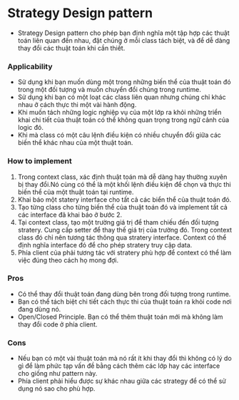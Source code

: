 # Strategy Design pattern
- Strategy Design pattern cho phép bạn định nghĩa một tập hợp các thuật toán liên quan đến nhau, đặt chúng ở mỗi class tách biệt, và để dễ dàng thay đổi các thuật toán khi cần thiết.
### Applicability
- Sử dụng khi bạn muốn dùng một trong những biến thể của thuật toán đó trong một đối tượng và muốn chuyển đổi chúng trong runtime.
- Sử dụng khi bạn có một loạt các class liên quan nhưng chúng chỉ khác nhau ở cách thực thi một vài hành động.
- Khi muốn tách những logic nghiệp vụ của một lớp ra khỏi những triển khai chi tiết của thuật toán có thể không quan trọng trong ngữ cảnh của logic đó.
- Khi mà class có một câu lệnh điều kiện có nhiều chuyển đổi giữa các biến thể khác nhau của một thuật toán. 
### How to implement
1. Trong context class, xác định thuật toán mà dễ dàng hay thường xuyên bị thay đổi.Nó cùng có thể là một khối lệnh điều kiện để chọn và thực thi biến thể của một thuật toán tại runtime.
2. Khai báo một statery interface cho tất cả các biển thể của thuật toán đó.
3. Tạo từng class cho từng biến thể của thuật toán đó và implement tất cả các interface đã khai báo ở bước 2.
4. Tại context class, tạo một trường giá trị để tham chiếu đến đối tượng stratery. Cung cấp setter để thay thế giá trị của trường đó. Trong context class đó chỉ nên tương tác thông qua stratery interface. Context có thể định nghĩa interface đó để cho phép stratery truy cập data.
5. Phía client của phải tương tác với stratery phù hợp để context có thể làm việc đúng theo cách họ mong đợi.
### Pros
- Có thể thay đổi thuật toán đang dùng bên trong đối tượng trong runtime.
- Bạn có thể tách biệt chi tiết cách thực thi của thuật toán ra khỏi code nơi đang dùng nó.
- Open/Closed Principle. Bạn có thể thêm thuật toán mới mà không làm thay đổi code ở phía client.
### Cons
- Nếu bạn có một vài thuật toán mà nó rất ít khi thay đổi thì không có lý do gì để làm phức tạp vấn đề bằng cách thêm các lớp hay các interface cho giống như pattern này.
- Phía client phải hiểu được sự khác nhau giữa các strategy để có thể sử dụng nó sao cho phù hợp.
